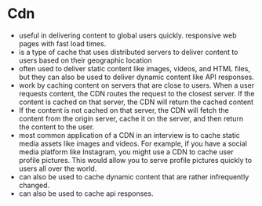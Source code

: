 # Cdn
- useful in delivering content to global users quickly. responsive web pages with fast load times.
- is a type of cache that uses distributed servers to deliver content to users based on their geographic location
- often used to deliver static content like images, videos, and HTML files, but they can also be used to deliver dynamic content like API responses.
- work by caching content on servers that are close to users. When a user requests content, the CDN routes the request to the closest server. If the content is cached on that server, the CDN will return the cached content
- If the content is not cached on that server, the CDN will fetch the content from the origin server, cache it on the server, and then return the content to the user.
- most common application of a CDN in an interview is to cache static media assets like images and videos. For example, if you have a social media platform like Instagram, you might use a CDN to cache user profile pictures. This would allow you to serve profile pictures quickly to users all over the world.
- can also be used to cache dynamic content that are rather infrequently changed.
- can also be used to cache api responses.

